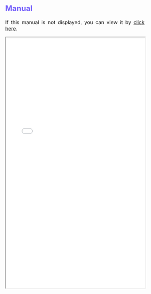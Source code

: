 <div style = "text-align: justify; margin-right: 60px; font-size: 16px">

## <span style="color:#735DFB"> **Manual** </span>

If this manual is not displayed, you can view it by [click here](https://drive.google.com/drive/folders/11YfEo3pXg7V0UOQAAI_PvDp-4uQ5OxYz?usp=share_link).

<iframe src="STEHealth_Application_Manual.pdf", width="100%", height="800vh", scrolling="auto"> </iframe>



</div>